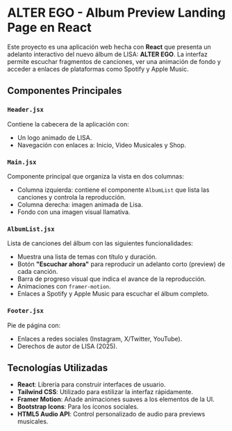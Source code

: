 # ALTER EGO - Album Preview Landing Page en React

Este proyecto es una aplicación web hecha con **React** que presenta un adelanto interactivo del nuevo álbum de LISA: **ALTER EGO**. La interfaz permite escuchar fragmentos de canciones, ver una animación de fondo y acceder a enlaces de plataformas como Spotify y Apple Music.

## Componentes Principales

### `Header.jsx`
Contiene la cabecera de la aplicación con:
- Un logo animado de LISA.
- Navegación con enlaces a: Inicio, Video Musicales y Shop.

### `Main.jsx`
Componente principal que organiza la vista en dos columnas:
- Columna izquierda: contiene el componente `AlbumList` que lista las canciones y  controla la reproducción.
- Columna derecha: imagen animada de Lisa.
- Fondo con una imagen visual llamativa.

### `AlbumList.jsx`
Lista de canciones del álbum con las siguientes funcionalidades:
- Muestra una lista de temas con título y duración.
- Botón **"Escuchar ahora"**  para reproducir un adelanto corto (preview) de cada canción.
- Barra de progreso visual que indica el avance de la reproducción.
- Animaciones con `framer-motion`.
- Enlaces a Spotify y Apple Music para escuchar el álbum completo.

### `Footer.jsx`
Pie de página con:
- Enlaces a redes sociales (Instagram, X/Twitter, YouTube).
- Derechos de autor de LISA (2025).

## Tecnologías Utilizadas

- **React**: Librería para construir interfaces de usuario.
- **Tailwind CSS**: Utilizado para estilizar la interfaz rápidamente.
- **Framer Motion**: Añade animaciones suaves a los elementos de la UI.
- **Bootstrap Icons**: Para los íconos sociales.
- **HTML5 Audio API**: Control personalizado de audio para previews musicales.
